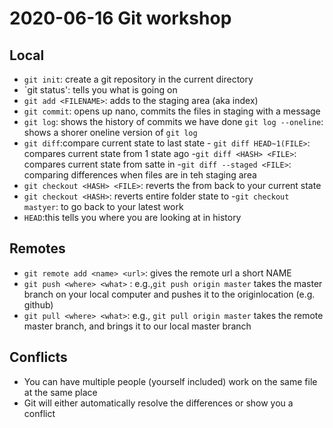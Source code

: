 # 2020-06-16 Git workshop

## Local 

- `git init`: create a git repository in the current directory
- `git status': tells you what is going on
- `git add <FILENAME>`: adds <FILENAME> to the staging area (aka index)
- `git commit`: opens up nano, commits the files in staging with a message
- `git log`: shows the history of commits we have done
      `git log --oneline`: shows a shorer oneline version of  `git log`
- `git diff`:compare current state to last state
      - `git diff HEAD~1(FILE>`: compares current state from 1 state ago
      -`git diff <HASH> <FILE>`: compares current state from satte in <HASH>
      -`git diff --staged <FILE>`: comparing differences when files are in teh staging area
- `git checkout <HASH> <FILE>`: reverts the <FILE> from <HASH> back to your current state
- `git checkout <HASH>`: reverts entire folder state to <HASH>
      -`git checkout mastyer`: to go back to your latest work
- `HEAD`:this tells you where you are looking at in history

## Remotes

- `git remote add <name> <url>`: gives the remote url a short NAME
- `git push <where> <what>` : e.g.,`git push origin master` takes the master branch on your local computer and pushes it to the originlocation (e.g. github)
 - `git pull <where> <what>`: e.g., `git pull origin master` takes the remote master branch, and brings it to our local master branch

## Conflicts

- You can have multiple people (yourself included) work on the same file at the same place
- Git will either automatically resolve the differences or show you a conflict
